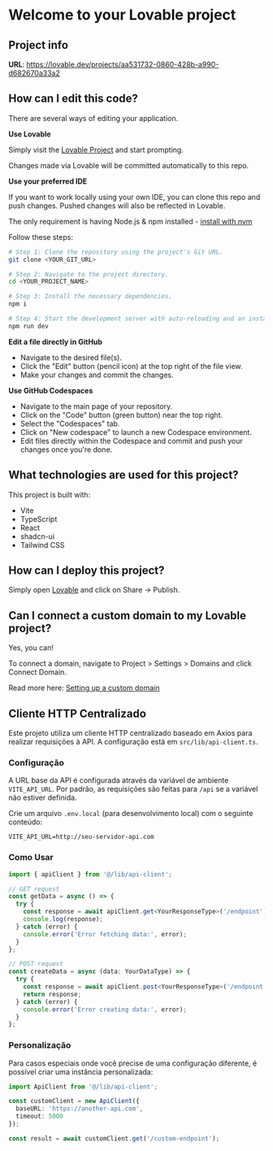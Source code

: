 # Welcome to your Lovable project

## Project info

**URL**: https://lovable.dev/projects/aa531732-0860-428b-a990-d682670a33a2

## How can I edit this code?

There are several ways of editing your application.

**Use Lovable**

Simply visit the [Lovable Project](https://lovable.dev/projects/aa531732-0860-428b-a990-d682670a33a2) and start prompting.

Changes made via Lovable will be committed automatically to this repo.

**Use your preferred IDE**

If you want to work locally using your own IDE, you can clone this repo and push changes. Pushed changes will also be reflected in Lovable.

The only requirement is having Node.js & npm installed - [install with nvm](https://github.com/nvm-sh/nvm#installing-and-updating)

Follow these steps:

```sh
# Step 1: Clone the repository using the project's Git URL.
git clone <YOUR_GIT_URL>

# Step 2: Navigate to the project directory.
cd <YOUR_PROJECT_NAME>

# Step 3: Install the necessary dependencies.
npm i

# Step 4: Start the development server with auto-reloading and an instant preview.
npm run dev
```

**Edit a file directly in GitHub**

- Navigate to the desired file(s).
- Click the "Edit" button (pencil icon) at the top right of the file view.
- Make your changes and commit the changes.

**Use GitHub Codespaces**

- Navigate to the main page of your repository.
- Click on the "Code" button (green button) near the top right.
- Select the "Codespaces" tab.
- Click on "New codespace" to launch a new Codespace environment.
- Edit files directly within the Codespace and commit and push your changes once you're done.

## What technologies are used for this project?

This project is built with:

- Vite
- TypeScript
- React
- shadcn-ui
- Tailwind CSS

## How can I deploy this project?

Simply open [Lovable](https://lovable.dev/projects/aa531732-0860-428b-a990-d682670a33a2) and click on Share -> Publish.

## Can I connect a custom domain to my Lovable project?

Yes, you can!

To connect a domain, navigate to Project > Settings > Domains and click Connect Domain.

Read more here: [Setting up a custom domain](https://docs.lovable.dev/tips-tricks/custom-domain#step-by-step-guide)

## Cliente HTTP Centralizado

Este projeto utiliza um cliente HTTP centralizado baseado em Axios para realizar requisições à API. A configuração está em `src/lib/api-client.ts`.

### Configuração

A URL base da API é configurada através da variável de ambiente `VITE_API_URL`. Por padrão, as requisições são feitas para `/api` se a variável não estiver definida.

Crie um arquivo `.env.local` (para desenvolvimento local) com o seguinte conteúdo:

```
VITE_API_URL=http://seu-servidor-api.com
```

### Como Usar

```typescript
import { apiClient } from '@/lib/api-client';

// GET request
const getData = async () => {
  try {
    const response = await apiClient.get<YourResponseType>('/endpoint');
    console.log(response);
  } catch (error) {
    console.error('Error fetching data:', error);
  }
};

// POST request
const createData = async (data: YourDataType) => {
  try {
    const response = await apiClient.post<YourResponseType>('/endpoint', data);
    return response;
  } catch (error) {
    console.error('Error creating data:', error);
  }
};
```

### Personalização

Para casos especiais onde você precise de uma configuração diferente, é possível criar uma instância personalizada:

```typescript
import ApiClient from '@/lib/api-client';

const customClient = new ApiClient({
  baseURL: 'https://another-api.com',
  timeout: 5000
});

const result = await customClient.get('/custom-endpoint');
```
